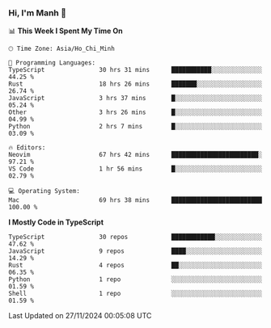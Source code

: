 ### Hi, I'm Manh 👋

<!--START_SECTION:waka-->
📊 **This Week I Spent My Time On** 

```text
🕑︎ Time Zone: Asia/Ho_Chi_Minh

💬 Programming Languages: 
TypeScript               30 hrs 31 mins      ███████████░░░░░░░░░░░░░░   44.25 % 
Rust                     18 hrs 26 mins      ███████░░░░░░░░░░░░░░░░░░   26.74 % 
JavaScript               3 hrs 37 mins       █░░░░░░░░░░░░░░░░░░░░░░░░   05.24 % 
Other                    3 hrs 26 mins       █░░░░░░░░░░░░░░░░░░░░░░░░   04.99 % 
Python                   2 hrs 7 mins        █░░░░░░░░░░░░░░░░░░░░░░░░   03.09 % 

🔥 Editors: 
Neovim                   67 hrs 42 mins      ████████████████████████░   97.21 % 
VS Code                  1 hr 56 mins        █░░░░░░░░░░░░░░░░░░░░░░░░   02.79 % 

💻 Operating System: 
Mac                      69 hrs 38 mins      █████████████████████████   100.00 % 
```

**I Mostly Code in TypeScript** 

```text
TypeScript               30 repos            ████████████░░░░░░░░░░░░░   47.62 % 
JavaScript               9 repos             ████░░░░░░░░░░░░░░░░░░░░░   14.29 % 
Rust                     4 repos             ██░░░░░░░░░░░░░░░░░░░░░░░   06.35 % 
Python                   1 repo              ░░░░░░░░░░░░░░░░░░░░░░░░░   01.59 % 
Shell                    1 repo              ░░░░░░░░░░░░░░░░░░░░░░░░░   01.59 % 
```




 Last Updated on 27/11/2024 00:05:08 UTC
<!--END_SECTION:waka-->
